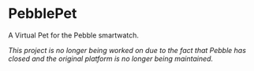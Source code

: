 PebblePet
=========

A Virtual Pet for the Pebble smartwatch.

*This project is no longer being worked on due to the fact that Pebble has closed and the original platform is no longer being maintained.*
